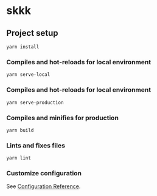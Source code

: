# skkk

## Project setup
```
yarn install
```

### Compiles and hot-reloads for local environment
```
yarn serve-local
```

### Compiles and hot-reloads for local environment
```
yarn serve-production
```

### Compiles and minifies for production
```
yarn build
```

### Lints and fixes files
```
yarn lint
```

### Customize configuration
See [Configuration Reference](https://cli.vuejs.org/config/).
